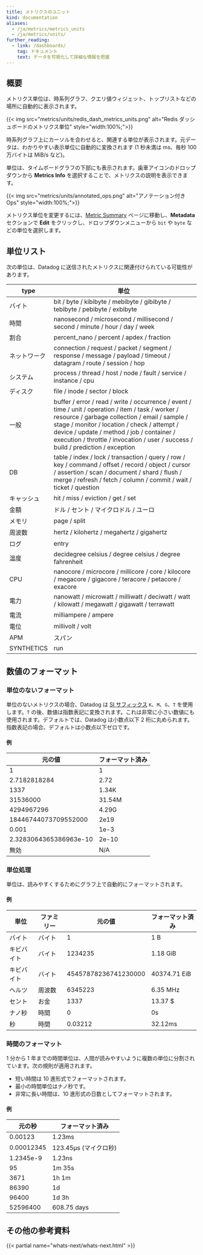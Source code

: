 ```yaml
---
title: メトリクスのユニット
kind: documentation
aliases:
  - /ja/metrics/metrics_units
  - /ja/metrics/units/
further_reading:
  - link: /dashboards/
    tag: ドキュメント
    text: データを可視化して詳細な情報を把握
---
```

## 概要

メトリクス単位は、時系列グラフ、クエリ値ウィジェット、トップリストなどの場所に自動的に表示されます。

{{< img src="metrics/units/redis_dash_metrics_units.png" alt="Redis ダッシュボードのメトリクス単位"  style="width:100%;">}}

時系列グラフ上にカーソルを合わせると、関連する単位が表示されます。元データは、わかりやすい表示単位に自動的に変換されます (1 秒未満は ms、毎秒 100 万バイトは MiB/s など)。

単位は、タイムボードグラフの下部にも表示されます。歯車アイコンのドロップダウンから **Metrics Info** を選択することで、メトリクスの説明を表示できます。

{{< img src="metrics/units/annotated_ops.png" alt="アノテーション付き Ops"  style="width:100%;">}}

メトリクス単位を変更するには、[Metric Summary][1] ページに移動し、**Metadata** セクションで **Edit** をクリックし、ドロップダウンメニューから `bit` や `byte` などの単位を選択します。

## 単位リスト

次の単位は、Datadog に送信されたメトリクスに関連付けられている可能性があります。

| type        | 単位                                                                                                                                                                                                                                                                                                                    |
|-------------|----------------------------------------------------------------------------------------------------------------------------------------------------------------------------------------------------------------------------------------------------------------------------------------------------------------------------|
| バイト       | bit / byte / kibibyte / mebibyte / gibibyte / tebibyte / pebibyte / exbibyte                                                                                                                                                                                                                                               |
| 時間        | nanosecond / microsecond / millisecond / second / minute / hour / day / week                                                                                                                                                                                                                                               |
| 割合  | percent_nano / percent / apdex / fraction                                                                                                                                                                                                                                                                                  |
| ネットワーク     | connection / request / packet / segment / response / message / payload / timeout / datagram / route / session / hop                                                                                                                                                                                                             |
| システム      | process / thread / host / node / fault / service / instance / cpu                                                                                                                                                                                                                                                          |
| ディスク        | file / inode / sector / block                                                                                                                                                                                                                                                                                              |
| 一般     | buffer / error / read / write / occurrence / event / time / unit / operation / item / task / worker / resource / garbage collection / email / sample / stage / monitor / location / check / attempt / device / update / method / job / container / execution / throttle / invocation / user / success / build / prediction / exception |
| DB          | table / index / lock / transaction / query / row / key / command / offset / record / object / cursor / assertion / scan / document / shard / flush / merge / refresh / fetch / column / commit / wait / ticket / question                                                                                                  |
| キャッシュ       | hit / miss / eviction / get / set                                                                                                                                                                                                                                                                                          |
| 金額       | ドル / セント / マイクロドル / ユーロ                                                                                                                                                                                                                                                                                         |
| メモリ      | page / split                                                                                                                                                                                                                                                                                                               |
| 周波数   | hertz / kilohertz / megahertz / gigahertz                                                                                                                                                                                                                                                                                  |
| ログ     | entry                                                                                                                                                                                                                                                                                                                      |
| 温度 | decidegree celsius / degree celsius / degree fahrenheit                                                                                                                                                                                                                                                                    |
| CPU         | nanocore / microcore / millicore / core / kilocore / megacore / gigacore / teracore / petacore / exacore                                                                                                                                                                                                                   |
| 電力       | nanowatt / microwatt / milliwatt / deciwatt / watt / kilowatt / megawatt / gigawatt / terrawatt                                                                                                                                                                                                                            |
| 電流     | milliampere / ampere                                                                                                                                                                                                                                                                                                       |
| 電位   | millivolt / volt                                                                                                                                                                                                                                                                                                           |
| APM         | スパン                                                                                                                                                                                                                                                                                                                       |
| SYNTHETICS  | run                                                                                                                                                                                                                                                                                                                        |

## 数値のフォーマット

### 単位のないフォーマット

単位のないメトリクスの場合、Datadog は [SI サフィックス][2] `K`、`M`、`G`、`T` を使用します。`T` の後、数値は指数表記に変換されます。これは非常に小さい数値にも使用されます。デフォルトでは、Datadog は小数点以下 2 桁に丸められます。指数表記の場合、デフォルトは小数点以下ゼロです。

#### 例

| 元の値              | フォーマット済み |
|------------------------|-----------|
| 1                      | 1         |
| 2.7182818284           | 2.72      |
| 1337                   | 1.34K     |
| 31536000               | 31.54M    |
| 4294967296             | 4.29G     |
| 18446744073709552000   | 2e19      |
| 0.001                  | 1e-3      |
| 2.3283064365386963e-10 | 2e-10     |
| 無効                | N/A       |

### 単位処理

単位は、読みやすくするためにグラフ上で自動的にフォーマットされます。

#### 例

| 単位       | ファミリー    | 元の値            | フォーマット済み    |
|------------|-----------|----------------------|--------------|
| バイト       | バイト     | 1                    | 1 B          |
| キビバイト   | バイト     | 1234235              | 1.18 GiB     |
| キビバイト   | バイト     | 45457878236741230000 | 40374.71 EiB |
| ヘルツ      | 周波数 | 6345223              | 6.35 MHz     |
| セント       | お金     | 1337                 | 13.37 $      |
| ナノ秒 | 時間      | 0                    | 0s           |
| 秒     | 時間      | 0.03212              | 32.12ms      |

### 時間のフォーマット

1 分から 1 年までの時間単位は、人間が読みやすいように複数の単位に分割されています。次の規則が適用されます。

- 短い時間は 10 進形式でフォーマットされます。
- 最小の時間単位はナノ秒です。
- 非常に長い時間は、10 進形式の日数としてフォーマットされます。


#### 例

| 元の秒 | フォーマット済み               |
|-------------|-------------------------|
| 0.00123     | 1.23ms                  |
| 0.00012345  | 123.45μs (マイクロ秒) |
| 1.2345e-9   | 1.23ns                  |
| 95          | 1m 35s                  |
| 3671        | 1h 1m                   |
| 86390       | 1d                      |
| 96400       | 1d 3h                   |
| 52596400    | 608.75 days             |


## その他の参考資料

{{< partial name="whats-next/whats-next.html" >}}

[1]: https://app.datadoghq.com/metric/summary
[2]: https://en.wikipedia.org/wiki/International_System_of_Units